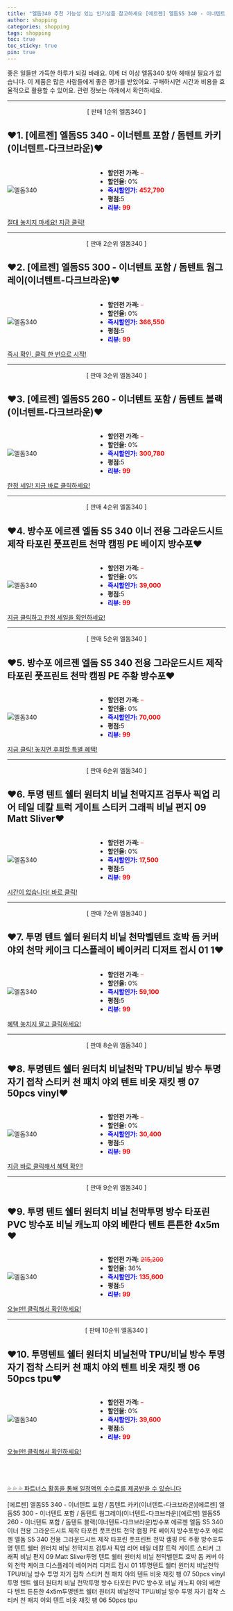 ```yaml
---
title: "엘돔340 추천 기능성 있는 인기상품 참고하세요 [에르젠] 엘돔S5 340 - 이너텐트"
author: shopping
categories: shopping
tags: shopping
toc: true
toc_sticky: true
pin: true
---
```

좋은 일들만 가득한 하루가 되길 바래요. 이제 더 이상 엘돔340 찾아 헤매실 필요가 없습니다. 이 제품은 많은 사람들에게 좋은 평가를 받았어요. 구매하시면 시간과 비용을 효율적으로 활용할 수 있어요. 관련 정보는 아래에서 확인하세요.

---
<p class="toplist" style="margin: 0 auto; display: block; width: fit-content;">[ 판매 1순위 엘돔340 ]</p>

<h2><strong>❤️1. [에르젠] 엘돔S5 340 - 이너텐트 포함 / 돔텐트 카키(이너텐트-다크브라운)❤️</strong></h2>

<div style="display: flex; align-items: center;">
    <div style="flex: 0.4;">
        <img src="https://thumbnail8.coupangcdn.com/thumbnails/remote/230x230ex/image/vendor_inventory/8eef/91a7fe499bef236a8e326370089b57e9ef5e33f286669f6997911f6ba483.jpg" alt="엘돔340" style="max-width: 100%;">
    </div>
    <div style="flex: 0.6; margin-left: 10px;">
        <ul>
            <li><strong>할인전 가격:</strong> <del style="color: red;">-</del></li>
            <li><strong>할인율:</strong> 0%</li>
            <li><span style='color:blue'><strong>즉시할인가:</strong></span> <span style='color:red'><strong>452,790</strong></span></li>
            <li><strong>평점:</strong>5</li>
            <li><span style='color:blue'><strong>리뷰:</strong></span> <span style='color:red'><strong>99</strong></span></li>
        </ul>
    </div>
</div>
<div class="center">
    <a href="https://selin100587001.github.io?lptag=AF9450613&subid=githubio&pageKey=7431883960&traceid=V0-153&itemId=19304560977&vendorItemId=86418937408" class="myButton">
        절대 놓치지 마세요! 지금 클릭!
    </a>
</div>


---
<p class="toplist" style="margin: 0 auto; display: block; width: fit-content;">[ 판매 2순위 엘돔340 ]</p>

<h2><strong>❤️2. [에르젠] 엘돔S5 300 - 이너텐트 포함 / 돔텐트 웜그레이(이너텐트-다크브라운)❤️</strong></h2>

<div style="display: flex; align-items: center;">
    <div style="flex: 0.4;">
        <img src="https://thumbnail9.coupangcdn.com/thumbnails/remote/230x230ex/image/vendor_inventory/ae8f/deee13e3a3e2c84357f898b35742f99400bad5f3dfce2aa8e7a18bd898c1.jpg" alt="엘돔340" style="max-width: 100%;">
    </div>
    <div style="flex: 0.6; margin-left: 10px;">
        <ul>
            <li><strong>할인전 가격:</strong> <del style="color: red;">-</del></li>
            <li><strong>할인율:</strong> 0%</li>
            <li><span style='color:blue'><strong>즉시할인가:</strong></span> <span style='color:red'><strong>366,550</strong></span></li>
            <li><strong>평점:</strong>5</li>
            <li><span style='color:blue'><strong>리뷰:</strong></span> <span style='color:red'><strong>99</strong></span></li>
        </ul>
    </div>
</div>
<div class="center">
    <a href="https://selin100587001.github.io?lptag=AF9450613&subid=githubio&pageKey=7442601067&traceid=V0-153&itemId=19356688621&vendorItemId=86418968390" class="myButton">
        즉시 확인, 클릭 한 번으로 시작!
    </a>
</div>


---
<p class="toplist" style="margin: 0 auto; display: block; width: fit-content;">[ 판매 3순위 엘돔340 ]</p>

<h2><strong>❤️3. [에르젠] 엘돔S5 260 - 이너텐트 포함 / 돔텐트 블랙(이너텐트-다크브라운)❤️</strong></h2>

<div style="display: flex; align-items: center;">
    <div style="flex: 0.4;">
        <img src="https://thumbnail8.coupangcdn.com/thumbnails/remote/230x230ex/image/vendor_inventory/4156/ee4ae732a7303f3ba9db030750a378cab919b0aeea32c572919f9b8f4d27.jpg" alt="엘돔340" style="max-width: 100%;">
    </div>
    <div style="flex: 0.6; margin-left: 10px;">
        <ul>
            <li><strong>할인전 가격:</strong> <del style="color: red;">-</del></li>
            <li><strong>할인율:</strong> 0%</li>
            <li><span style='color:blue'><strong>즉시할인가:</strong></span> <span style='color:red'><strong>300,780</strong></span></li>
            <li><strong>평점:</strong>5</li>
            <li><span style='color:blue'><strong>리뷰:</strong></span> <span style='color:red'><strong>99</strong></span></li>
        </ul>
    </div>
</div>
<div class="center">
    <a href="https://selin100587001.github.io?lptag=AF9450613&subid=githubio&pageKey=7442601084&traceid=V0-153&itemId=19356688680&vendorItemId=86418990988" class="myButton">
        한정 세일! 지금 바로 클릭하세요!
    </a>
</div>


---
<p class="toplist" style="margin: 0 auto; display: block; width: fit-content;">[ 판매 4순위 엘돔340 ]</p>

<h2><strong>❤️4. 방수포 에르젠 엘돔 S5 340 이너 전용 그라운드시트 제작 타포린 풋프린트 천막 캠핑 PE 베이지 방수포❤️</strong></h2>

<div style="display: flex; align-items: center;">
    <div style="flex: 0.4;">
        <img src="https://thumbnail8.coupangcdn.com/thumbnails/remote/230x230ex/image/vendor_inventory/2023/162ca626a507a170509743ba3cd4074083e9decb1e69c4d493bd2fe7dfb6.jpg" alt="엘돔340" style="max-width: 100%;">
    </div>
    <div style="flex: 0.6; margin-left: 10px;">
        <ul>
            <li><strong>할인전 가격:</strong> <del style="color: red;">-</del></li>
            <li><strong>할인율:</strong> 0%</li>
            <li><span style='color:blue'><strong>즉시할인가:</strong></span> <span style='color:red'><strong>39,000</strong></span></li>
            <li><strong>평점:</strong>5</li>
            <li><span style='color:blue'><strong>리뷰:</strong></span> <span style='color:red'><strong>99</strong></span></li>
        </ul>
    </div>
</div>
<div class="center">
    <a href="https://selin100587001.github.io?lptag=AF9450613&subid=githubio&pageKey=8243438438&traceid=V0-153&itemId=23723152090&vendorItemId=90747969602" class="myButton">
        지금 클릭하고 한정 세일을 확인하세요!
    </a>
</div>


---
<p class="toplist" style="margin: 0 auto; display: block; width: fit-content;">[ 판매 5순위 엘돔340 ]</p>

<h2><strong>❤️5. 방수포 에르젠 엘돔 S5 340 전용 그라운드시트 제작 타포린 풋프린트 천막 캠핑 PE 주황 방수포❤️</strong></h2>

<div style="display: flex; align-items: center;">
    <div style="flex: 0.4;">
        <img src="https://thumbnail6.coupangcdn.com/thumbnails/remote/230x230ex/image/vendor_inventory/3b37/8e102abc07a890bf617a499ccfb4babe610a0f3209fb38905ee40b365ae0.jpg" alt="엘돔340" style="max-width: 100%;">
    </div>
    <div style="flex: 0.6; margin-left: 10px;">
        <ul>
            <li><strong>할인전 가격:</strong> <del style="color: red;">-</del></li>
            <li><strong>할인율:</strong> 0%</li>
            <li><span style='color:blue'><strong>즉시할인가:</strong></span> <span style='color:red'><strong>70,000</strong></span></li>
            <li><strong>평점:</strong>5</li>
            <li><span style='color:blue'><strong>리뷰:</strong></span> <span style='color:red'><strong>99</strong></span></li>
        </ul>
    </div>
</div>
<div class="center">
    <a href="https://selin100587001.github.io?lptag=AF9450613&subid=githubio&pageKey=8243937314&traceid=V0-153&itemId=23725042829&vendorItemId=90749844192" class="myButton">
        지금 클릭! 놓치면 후회할 특별 혜택!
    </a>
</div>


---
<p class="toplist" style="margin: 0 auto; display: block; width: fit-content;">[ 판매 6순위 엘돔340 ]</p>

<h2><strong>❤️6. 투명 텐트 쉘터 원터치 비닐 천막지프 검투사 픽업 리어 테일 데칼 트럭 게이트 스티커 그래픽 비닐 편지 09 Matt Sliver❤️</strong></h2>

<div style="display: flex; align-items: center;">
    <div style="flex: 0.4;">
        <img src="https://thumbnail6.coupangcdn.com/thumbnails/remote/230x230ex/image/vendor_inventory/4049/9261b12be36bb5d07cf1c8d8b950f06b5eda0c9cf4dc31f95e97a9d14798.jpg" alt="엘돔340" style="max-width: 100%;">
    </div>
    <div style="flex: 0.6; margin-left: 10px;">
        <ul>
            <li><strong>할인전 가격:</strong> <del style="color: red;">-</del></li>
            <li><strong>할인율:</strong> 0%</li>
            <li><span style='color:blue'><strong>즉시할인가:</strong></span> <span style='color:red'><strong>17,500</strong></span></li>
            <li><strong>평점:</strong>5</li>
            <li><span style='color:blue'><strong>리뷰:</strong></span> <span style='color:red'><strong>99</strong></span></li>
        </ul>
    </div>
</div>
<div class="center">
    <a href="https://selin100587001.github.io?lptag=AF9450613&subid=githubio&pageKey=7118144620&traceid=V0-153&itemId=17815387015&vendorItemId=84979336803" class="myButton">
        시간이 없습니다! 바로 클릭!
    </a>
</div>


---
<p class="toplist" style="margin: 0 auto; display: block; width: fit-content;">[ 판매 7순위 엘돔340 ]</p>

<h2><strong>❤️7. 투명 텐트 쉘터 원터치 비닐 천막벨텐트 호박 돔 커버 야외 천막 케이크 디스플레이 베이커리 디저트 접시 01 1❤️</strong></h2>

<div style="display: flex; align-items: center;">
    <div style="flex: 0.4;">
        <img src="https://thumbnail10.coupangcdn.com/thumbnails/remote/230x230ex/image/vendor_inventory/aeb0/7e966df0c937c17d1b1ba45fe18133383a9bcb54a1c5fad35f65dcc2cc42.jpg" alt="엘돔340" style="max-width: 100%;">
    </div>
    <div style="flex: 0.6; margin-left: 10px;">
        <ul>
            <li><strong>할인전 가격:</strong> <del style="color: red;">-</del></li>
            <li><strong>할인율:</strong> 0%</li>
            <li><span style='color:blue'><strong>즉시할인가:</strong></span> <span style='color:red'><strong>59,100</strong></span></li>
            <li><strong>평점:</strong>5</li>
            <li><span style='color:blue'><strong>리뷰:</strong></span> <span style='color:red'><strong>99</strong></span></li>
        </ul>
    </div>
</div>
<div class="center">
    <a href="https://selin100587001.github.io?lptag=AF9450613&subid=githubio&pageKey=7118136697&traceid=V0-153&itemId=17815354113&vendorItemId=84979303444" class="myButton">
        혜택 놓치지 말고 클릭하세요!
    </a>
</div>


---
<p class="toplist" style="margin: 0 auto; display: block; width: fit-content;">[ 판매 8순위 엘돔340 ]</p>

<h2><strong>❤️8. 투명텐트 쉘터 원터치 비닐천막 TPU/비닐 방수 투명 자기 접착 스티커 천 패치 야외 텐트 비옷 재킷 팽 07 50pcs vinyl❤️</strong></h2>

<div style="display: flex; align-items: center;">
    <div style="flex: 0.4;">
        <img src="https://thumbnail9.coupangcdn.com/thumbnails/remote/230x230ex/image/vendor_inventory/3b00/425dfb85e87066080a7cf6633df893cfe922ef646de17009da9dd8f4bd61.jpg" alt="엘돔340" style="max-width: 100%;">
    </div>
    <div style="flex: 0.6; margin-left: 10px;">
        <ul>
            <li><strong>할인전 가격:</strong> <del style="color: red;">-</del></li>
            <li><strong>할인율:</strong> 0%</li>
            <li><span style='color:blue'><strong>즉시할인가:</strong></span> <span style='color:red'><strong>30,400</strong></span></li>
            <li><strong>평점:</strong>5</li>
            <li><span style='color:blue'><strong>리뷰:</strong></span> <span style='color:red'><strong>99</strong></span></li>
        </ul>
    </div>
</div>
<div class="center">
    <a href="https://selin100587001.github.io?lptag=AF9450613&subid=githubio&pageKey=7118148294&traceid=V0-153&itemId=17815401642&vendorItemId=85630808098" class="myButton">
        지금 바로 클릭해서 혜택 확인!
    </a>
</div>


---
<p class="toplist" style="margin: 0 auto; display: block; width: fit-content;">[ 판매 9순위 엘돔340 ]</p>

<h2><strong>❤️9. 투명 텐트 쉘터 원터치 비닐 천막투명 방수 타포린 PVC 방수포 비닐 캐노피 야외 베란다 텐트 튼튼한 4x5m❤️</strong></h2>

<div style="display: flex; align-items: center;">
    <div style="flex: 0.4;">
        <img src="https://thumbnail7.coupangcdn.com/thumbnails/remote/230x230ex/image/vendor_inventory/5f92/22ee772f74f91bc1eaa105d6df3f27207506a9cc0d83127ba8ae233af215.jpg" alt="엘돔340" style="max-width: 100%;">
    </div>
    <div style="flex: 0.6; margin-left: 10px;">
        <ul>
            <li><strong>할인전 가격:</strong> <del style="color: red;">215,200</del></li>
            <li><strong>할인율:</strong> 36%</li>
            <li><span style='color:blue'><strong>즉시할인가:</strong></span> <span style='color:red'><strong>135,600</strong></span></li>
            <li><strong>평점:</strong>5</li>
            <li><span style='color:blue'><strong>리뷰:</strong></span> <span style='color:red'><strong>99</strong></span></li>
        </ul>
    </div>
</div>
<div class="center">
    <a href="https://selin100587001.github.io?lptag=AF9450613&subid=githubio&pageKey=7008614995&traceid=V0-153&itemId=17214809610&vendorItemId=90786163115" class="myButton">
        오늘만! 클릭해서 확인하세요!
    </a>
</div>


---
<p class="toplist" style="margin: 0 auto; display: block; width: fit-content;">[ 판매 10순위 엘돔340 ]</p>

<h2><strong>❤️10. 투명텐트 쉘터 원터치 비닐천막 TPU/비닐 방수 투명 자기 접착 스티커 천 패치 야외 텐트 비옷 재킷 팽 06 50pcs tpu❤️</strong></h2>

<div style="display: flex; align-items: center;">
    <div style="flex: 0.4;">
        <img src="https://thumbnail8.coupangcdn.com/thumbnails/remote/230x230ex/image/vendor_inventory/9d1a/7c82003b8c67ab1bbb83ae1184f917802f66946b2feb3cf01e44af70b5cc.jpg" alt="엘돔340" style="max-width: 100%;">
    </div>
    <div style="flex: 0.6; margin-left: 10px;">
        <ul>
            <li><strong>할인전 가격:</strong> <del style="color: red;">-</del></li>
            <li><strong>할인율:</strong> 0%</li>
            <li><span style='color:blue'><strong>즉시할인가:</strong></span> <span style='color:red'><strong>39,600</strong></span></li>
            <li><strong>평점:</strong>5</li>
            <li><span style='color:blue'><strong>리뷰:</strong></span> <span style='color:red'><strong>99</strong></span></li>
        </ul>
    </div>
</div>
<div class="center">
    <a href="https://selin100587001.github.io?lptag=AF9450613&subid=githubio&pageKey=7118148294&traceid=V0-153&itemId=17815401644&vendorItemId=85630808055" class="myButton">
        오늘만! 클릭해서 확인하세요!
    </a>
</div>

<br><br><br>[💦 💦 💦 파트너스 활동을 통해 일정액의 수수료를 제공받을 수 있습니다](https://link.coupang.com/a/bcpT2c)<br><br>[에르젠] 엘돔S5 340 - 이너텐트 포함 / 돔텐트 카키(이너텐트-다크브라운)[에르젠] 엘돔S5 300 - 이너텐트 포함 / 돔텐트 웜그레이(이너텐트-다크브라운)[에르젠] 엘돔S5 260 - 이너텐트 포함 / 돔텐트 블랙(이너텐트-다크브라운)방수포 에르젠 엘돔 S5 340 이너 전용 그라운드시트 제작 타포린 풋프린트 천막 캠핑 PE 베이지 방수포방수포 에르젠 엘돔 S5 340 전용 그라운드시트 제작 타포린 풋프린트 천막 캠핑 PE 주황 방수포투명 텐트 쉘터 원터치 비닐 천막지프 검투사 픽업 리어 테일 데칼 트럭 게이트 스티커 그래픽 비닐 편지 09 Matt Sliver투명 텐트 쉘터 원터치 비닐 천막벨텐트 호박 돔 커버 야외 천막 케이크 디스플레이 베이커리 디저트 접시 01 1투명텐트 쉘터 원터치 비닐천막 TPU/비닐 방수 투명 자기 접착 스티커 천 패치 야외 텐트 비옷 재킷 팽 07 50pcs vinyl투명 텐트 쉘터 원터치 비닐 천막투명 방수 타포린 PVC 방수포 비닐 캐노피 야외 베란다 텐트 튼튼한 4x5m투명텐트 쉘터 원터치 비닐천막 TPU/비닐 방수 투명 자기 접착 스티커 천 패치 야외 텐트 비옷 재킷 팽 06 50pcs tpu